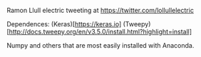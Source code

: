 Ramon Llull electric tweeting at https://twitter.com/lollullelectric

Dependences:
(Keras)[https://keras.io]
(Tweepy)[http://docs.tweepy.org/en/v3.5.0/install.html?highlight=install]

Numpy and others that are most easily installed with Anaconda.
